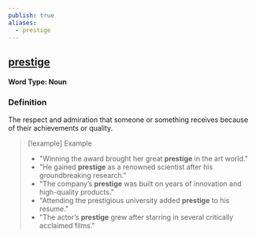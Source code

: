 ```yaml
---
publish: true
aliases:
  - prestige
---
```


## [prestige](https://dictionary.cambridge.org/dictionary/english/prestige)
#### Word Type: Noun

### Definition
The respect and admiration that someone or something receives because of their achievements or quality.

> [!example] Example
> 
> - "Winning the award brought her great **prestige** in the art world."
> - "He gained **prestige** as a renowned scientist after his groundbreaking research."
> - "The company’s **prestige** was built on years of innovation and high-quality products."
> - "Attending the prestigious university added **prestige** to his resume."
> - "The actor’s **prestige** grew after starring in several critically acclaimed films."

